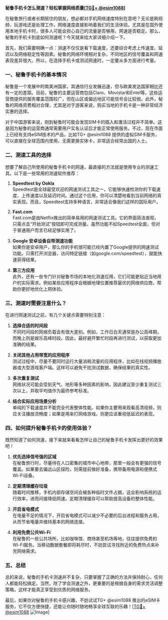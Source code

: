 **秘鲁手机卡怎么测速？轻松掌握网络质量[[TG💪+ @esim1088](https://t.me/s/esim1088)]**

在秘鲁旅行或者长期居住的朋友，想必都对手机网络速度特别在意吧？无论是刷视频、玩游戏还是处理工作，网络速度直接影响着我们的生活体验。尤其是在国外使用本地手机卡时，很多人可能会担心自己的流量是否够用，网速是否稳定。那么，秘鲁的手机卡到底如何测速呢？今天就来给大家详细介绍一下。

首先，我们需要明确一点：测速不仅仅是看下载速度，还要综合考虑上传速度、延迟以及网络稳定性等因素。秘鲁的网络环境相对复杂，不同地区的信号覆盖和网速表现差异很大。所以，在选择手机卡或测试网速时，一定要从多方面进行考量。

### **一、秘鲁手机卡的基本情况**

秘鲁是一个发展中的南美洲国家，其通信行业发展迅速，但与欧美发达国家相比还有一定的差距。目前，秘鲁的主要运营商包括Claro、Movistar和Entel等。这些运营商提供的服务覆盖范围较广，但在山区或偏远地区可能信号会比较弱。此外，秘鲁的网络资费相对合理，尤其是对于游客来说，购买当地的手机卡是一种非常经济实惠的选择。

对于中国游客来说，刚到秘鲁时可能会发现SIM卡的插入和激活过程并不简单。这是因为秘鲁的运营商通常需要用户实名认证后才能正常使用服务。不过，现在市面上已经有支持eSIM技术的产品，比如TG+ @esim1088 提供的虚拟SIM卡服务，可以直接在全球范围内使用，无需更换实体卡，非常适合经常出国的人士。

### **二、测速工具的选择**

想要了解自己所使用的秘鲁手机卡的网速，最直接的方法就是使用专业的测速工具。以下是一些常用的测速软件推荐：

1. **Speedtest by Ookla**  
   Speedtest是全球最受欢迎的网速测试工具之一，它能够快速检测你的下载速度、上传速度以及延迟时间。通过这个应用，你可以清楚地看到当前网络的真实表现。而且，Speedtest支持多种语言，非常适合像我们这样的国际用户。

2. **Fast.com**  
   Fast.com是由Netflix推出的简单易用的网速测试工具。它的界面简洁直观，只需点击“开始测试”按钮即可完成测量。虽然功能不如Speedtest全面，但对于普通用户而言已经足够实用了。

3. **Google 安卓设备自带测速功能**  
   如果你是安卓用户，那么你的手机很可能已经内置了Google提供的网速测试功能。只需打开浏览器，访问特定链接（如google.com/speedtest），就能快速获得结果。

4. **第三方应用**  
   此外，还有一些专门针对秘鲁市场的本地化测速应用，它们可能更贴近当地用户的实际需求。例如某些应用程序会根据地理位置推荐最优的网络供应商，帮助你更好地优化上网体验。

### **三、测速时需要注意什么？**

在进行网速测试之前，有几个关键点需要特别注意：

1. **选择合适的时间段**  
   不同时间段的网络负载会有很大差别。例如，工作日白天通常是办公高峰期，而晚上则是娱乐高峰时段。因此，最好避开繁忙时段再进行测试，以获取更加准确的结果。

2. **关闭其他占用带宽的应用程序**  
   测试过程中，尽量不要同时运行大量消耗流量的应用程序，比如在线视频播放器或大型游戏客户端。这样可以避免干扰测试数据，确保结果的真实性。

3. **多次重复测试**  
   网络状况可能会受到天气、地形等多种因素的影响，因此建议至少重复测试三次以上，并取平均值作为最终参考标准。

4. **结合实际应用场景分析**  
   单纯的下载速度并不能完全代表整体性能。如果你主要用来观看高清视频，则应关注播放流畅度；如果是用来打网络游戏，则更应该重视低延迟的表现。

### **四、如何提升秘鲁手机卡的使用体验？**

既然知道了如何测速，接下来就来看看怎样让自己的秘鲁手机卡发挥出更好的效果吧！

1. **优先选择信号强的区域**  
   在秘鲁旅行时，尽量待在人口密集的城市中心地带，那里一般会有更强的信号覆盖。如果要去偏远山区探险，则需提前做好准备，携带备用电源和便携式Wi-Fi设备。

2. **定期清理缓存垃圾**  
   随着时间推移，手机内部存储空间会被各种临时文件占据，这会影响系统的运行效率，进而间接降低网速。定期清理缓存可以帮助提高设备的整体性能。

3. **开启省电模式**  
   在电量不足的情况下，开启省电模式可以减少不必要的后台进程和服务占用，从而节省电量并维持基本的网络连接。

4. **利用免费公共Wi-Fi**  
   在秘鲁的一些公共场所，比如咖啡馆、商场甚至机场等地，往往提供免费的Wi-Fi服务。当移动数据套餐即将耗尽时，不妨尝试寻找附近的免费热点来补充网络需求。

### **五、总结**

总的来说，秘鲁的手机卡测速并不复杂，只要掌握了正确的方法并保持耐心，任何人都能轻松搞定。当然，除了学会测速之外，更重要的是根据自身的需求灵活调整策略，这样才能真正享受到优质的网络服务。

最后，如果你对秘鲁的手机卡感兴趣，不妨试试TG+ @esim1088 推出的eSIM卡服务，它不仅方便快捷，还能让你随时随地畅享全球互联的乐趣！[[TG💪+ @esim1088](https://t.me/s/esim1088) ![Image](https://i.postimg.cc/4NQfJmqS/Snipaste-2025-05-13-00-14-12.png)]